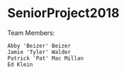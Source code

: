 # SeniorProject2018
Team Members:

	Abby 'Beizer' Beizer
	Jamie 'Tyler' Walder 
	Patrick 'Pat' Mac Millan
	Ed Klein
